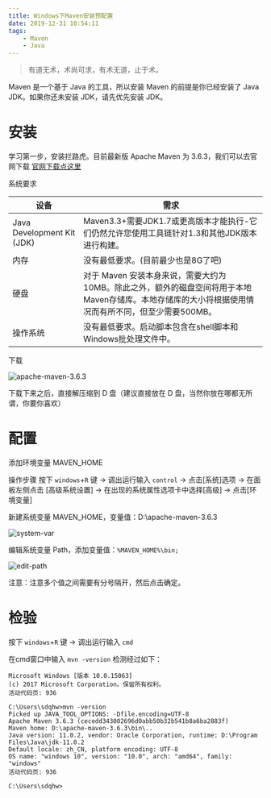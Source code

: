 ```yaml
---
title: Windows下Maven安装预配置
date: 2019-12-31 10:54:11
tags: 
    - Maven
    - Java
---
```


> 有道无术，术尚可求，有术无道，止于术。

Maven 是一个基于 Java 的工具，所以安装 Maven 的前提是你已经安装了 Java JDK。如果你还未安装 JDK，请先优先安装 JDK。

<!-- more  -->

# 安装
学习第一步，安装拦路虎。目前最新版 Apache Maven 为 3.6.3，我们可以去官网下载 [官网下载点这里](http://maven.apache.org/download.cgi) 

系统要求

| 设备  |  需求 | 
|---|---|
|Java Development Kit (JDK)	| Maven3.3+需要JDK1.7或更高版本才能执行-它们仍然允许您使用工具链针对1.3和其他JDK版本进行构建。 |
|内存 |	没有最低要求。(目前最少也是8G了吧) |
|硬盘	| 对于 Maven 安装本身来说，需要大约为 10MB。除此之外，额外的磁盘空间将用于本地Maven存储库。本地存储库的大小将根据使用情况而有所不同，但至少需要500MB。 |
|操作系统 |	没有最低要求。启动脚本包含在shell脚本和Windows批处理文件中。 |

下载

![apache-maven-3.6.3](https://s2.ax1x.com/2020/01/02/lYJWRJ.png)


下载下来之后，直接解压缩到 D 盘（建议直接放在 D 盘，当然你放在哪都无所谓，你要你喜欢）

# 配置

添加环境变量 MAVEN_HOME

操作步骤 按下 `windows`+`R` 键 -> 调出运行输入 `control` -> 点击[系统]选项 -> 在面板左侧点击 [高级系统设置] -> 在出现的系统属性选项卡中选择[高级] -> 点击[环境变量]

新建系统变量 MAVEN_HOME，变量值：D:\apache-maven-3.6.3

![system-var](https://s2.ax1x.com/2020/01/02/lYJRG4.png)

编辑系统变量 Path，添加变量值：`%MAVEN_HOME%\bin;` 

![edit-path](https://s2.ax1x.com/2020/01/02/lYJfz9.png)

注意：注意多个值之间需要有分号隔开，然后点击确定。


# 检验

按下 `windows`+`R` 键 -> 调出运行输入 `cmd`

在cmd窗口中输入 `mvn -version` 检测经过如下：

```
Microsoft Windows [版本 10.0.15063]
(c) 2017 Microsoft Corporation。保留所有权利。
活动代码页: 936

C:\Users\sdqhw>mvn -version
Picked up JAVA_TOOL_OPTIONS: -Dfile.encoding=UTF-8
Apache Maven 3.6.3 (cecedd343002696d0abb50b32b541b8a6ba2883f)
Maven home: D:\apache-maven-3.6.3\bin\..
Java version: 11.0.2, vendor: Oracle Corporation, runtime: D:\Program Files\Java\jdk-11.0.2
Default locale: zh_CN, platform encoding: UTF-8
OS name: "windows 10", version: "10.0", arch: "amd64", family: "windows"
活动代码页: 936

C:\Users\sdqhw>
```





